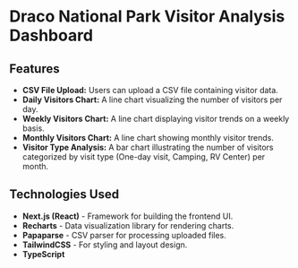 # Draco National Park Visitor Analysis Dashboard

## Features

- **CSV File Upload:** Users can upload a CSV file containing visitor data.
- **Daily Visitors Chart:** A line chart visualizing the number of visitors per day.
- **Weekly Visitors Chart:** A line chart displaying visitor trends on a weekly basis.
- **Monthly Visitors Chart:** A line chart showing monthly visitor trends.
- **Visitor Type Analysis:** A bar chart illustrating the number of visitors categorized by visit type (One-day visit, Camping, RV Center) per month.

## Technologies Used

- **Next.js (React)** - Framework for building the frontend UI.
- **Recharts** - Data visualization library for rendering charts.
- **Papaparse** - CSV parser for processing uploaded files.
- **TailwindCSS** - For styling and layout design.
- **TypeScript**

